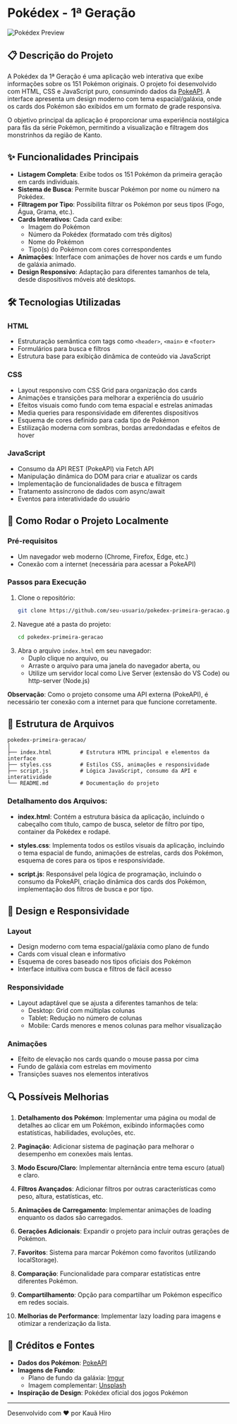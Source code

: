 # Pokédex - 1ª Geração

![Pokédex Preview](https://via.placeholder.com/800x400/1B2735/FFFFFF?text=Pok%C3%A9dex+1%C2%AA+Gera%C3%A7%C3%A3o)

## 📋 Descrição do Projeto

A Pokédex da 1ª Geração é uma aplicação web interativa que exibe informações sobre os 151 Pokémon originais. O projeto foi desenvolvido com HTML, CSS e JavaScript puro, consumindo dados da [PokeAPI](https://pokeapi.co/). A interface apresenta um design moderno com tema espacial/galáxia, onde os cards dos Pokémon são exibidos em um formato de grade responsiva.

O objetivo principal da aplicação é proporcionar uma experiência nostálgica para fãs da série Pokémon, permitindo a visualização e filtragem dos monstrinhos da região de Kanto.

## ✨ Funcionalidades Principais

- **Listagem Completa**: Exibe todos os 151 Pokémon da primeira geração em cards individuais.
- **Sistema de Busca**: Permite buscar Pokémon por nome ou número na Pokédex.
- **Filtragem por Tipo**: Possibilita filtrar os Pokémon por seus tipos (Fogo, Água, Grama, etc.).
- **Cards Interativos**: Cada card exibe:
  - Imagem do Pokémon
  - Número da Pokédex (formatado com três dígitos)
  - Nome do Pokémon
  - Tipo(s) do Pokémon com cores correspondentes
- **Animações**: Interface com animações de hover nos cards e um fundo de galáxia animado.
- **Design Responsivo**: Adaptação para diferentes tamanhos de tela, desde dispositivos móveis até desktops.

## 🛠️ Tecnologias Utilizadas

### HTML
- Estruturação semântica com tags como `<header>`, `<main>` e `<footer>`
- Formulários para busca e filtros
- Estrutura base para exibição dinâmica de conteúdo via JavaScript

### CSS
- Layout responsivo com CSS Grid para organização dos cards
- Animações e transições para melhorar a experiência do usuário
- Efeitos visuais como fundo com tema espacial e estrelas animadas
- Media queries para responsividade em diferentes dispositivos
- Esquema de cores definido para cada tipo de Pokémon
- Estilização moderna com sombras, bordas arredondadas e efeitos de hover

### JavaScript
- Consumo da API REST (PokeAPI) via Fetch API
- Manipulação dinâmica do DOM para criar e atualizar os cards
- Implementação de funcionalidades de busca e filtragem
- Tratamento assíncrono de dados com async/await
- Eventos para interatividade do usuário

## 🚀 Como Rodar o Projeto Localmente

### Pré-requisitos
- Um navegador web moderno (Chrome, Firefox, Edge, etc.)
- Conexão com a internet (necessária para acessar a PokeAPI)

### Passos para Execução
1. Clone o repositório:
   ```bash
   git clone https://github.com/seu-usuario/pokedex-primeira-geracao.git
   ```
2. Navegue até a pasta do projeto:
   ```bash
   cd pokedex-primeira-geracao
   ```
3. Abra o arquivo `index.html` em seu navegador:
   - Duplo clique no arquivo, ou
   - Arraste o arquivo para uma janela do navegador aberta, ou
   - Utilize um servidor local como Live Server (extensão do VS Code) ou http-server (Node.js)

**Observação**: Como o projeto consome uma API externa (PokeAPI), é necessário ter conexão com a internet para que funcione corretamente.

## 📁 Estrutura de Arquivos

```
pokedex-primeira-geracao/
│
├── index.html         # Estrutura HTML principal e elementos da interface
├── styles.css         # Estilos CSS, animações e responsividade
├── script.js          # Lógica JavaScript, consumo da API e interatividade
└── README.md          # Documentação do projeto
```

### Detalhamento dos Arquivos:

- **index.html**: Contém a estrutura básica da aplicação, incluindo o cabeçalho com título, campo de busca, seletor de filtro por tipo, container da Pokédex e rodapé.

- **styles.css**: Implementa todos os estilos visuais da aplicação, incluindo o tema espacial de fundo, animações de estrelas, cards dos Pokémon, esquema de cores para os tipos e responsividade.

- **script.js**: Responsável pela lógica de programação, incluindo o consumo da PokeAPI, criação dinâmica dos cards dos Pokémon, implementação dos filtros de busca e por tipo.

## 🎨 Design e Responsividade

### Layout
- Design moderno com tema espacial/galáxia como plano de fundo
- Cards com visual clean e informativo
- Esquema de cores baseado nos tipos oficiais dos Pokémon
- Interface intuitiva com busca e filtros de fácil acesso

### Responsividade
- Layout adaptável que se ajusta a diferentes tamanhos de tela:
  - Desktop: Grid com múltiplas colunas
  - Tablet: Redução no número de colunas
  - Mobile: Cards menores e menos colunas para melhor visualização

### Animações
- Efeito de elevação nos cards quando o mouse passa por cima
- Fundo de galáxia com estrelas em movimento
- Transições suaves nos elementos interativos

## 🔍 Possíveis Melhorias

1. **Detalhamento dos Pokémon**: Implementar uma página ou modal de detalhes ao clicar em um Pokémon, exibindo informações como estatísticas, habilidades, evoluções, etc.

2. **Paginação**: Adicionar sistema de paginação para melhorar o desempenho em conexões mais lentas.

3. **Modo Escuro/Claro**: Implementar alternância entre tema escuro (atual) e claro.

4. **Filtros Avançados**: Adicionar filtros por outras características como peso, altura, estatísticas, etc.

5. **Animações de Carregamento**: Implementar animações de loading enquanto os dados são carregados.

6. **Gerações Adicionais**: Expandir o projeto para incluir outras gerações de Pokémon.

7. **Favoritos**: Sistema para marcar Pokémon como favoritos (utilizando localStorage).

8. **Comparação**: Funcionalidade para comparar estatísticas entre diferentes Pokémon.

9. **Compartilhamento**: Opção para compartilhar um Pokémon específico em redes sociais.

10. **Melhorias de Performance**: Implementar lazy loading para imagens e otimizar a renderização da lista.

## 🔗 Créditos e Fontes

- **Dados dos Pokémon**: [PokeAPI](https://pokeapi.co/)
- **Imagens de Fundo**: 
  - Plano de fundo da galáxia: [Imgur](https://i.imgur.com/0Sz8rCM.gif)
  - Imagem complementar: [Unsplash](https://images.unsplash.com/photo-1534796636912-3b95b3ab5986)
- **Inspiração de Design**: Pokédex oficial dos jogos Pokémon

---

Desenvolvido com ❤️ por Kauã Hiro
